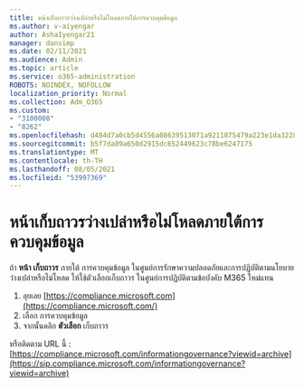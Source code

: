 ```yaml
---
title: หน้าเก็บถาวรว่างเปล่าหรือไม่โหลดภายใต้การควบคุมข้อมูล
ms.author: v-aiyengar
author: AshaIyengar21
manager: dansimp
ms.date: 02/11/2021
ms.audience: Admin
ms.topic: article
ms.service: o365-administration
ROBOTS: NOINDEX, NOFOLLOW
localization_priority: Normal
ms.collection: Adm_O365
ms.custom:
- "3100008"
- "8262"
ms.openlocfilehash: d484d7a0cb5d4556a08639513071a9211875479a223e1da3228c7074fadcf4c8
ms.sourcegitcommit: b5f7da89a650d2915dc652449623c78be6247175
ms.translationtype: MT
ms.contentlocale: th-TH
ms.lasthandoff: 08/05/2021
ms.locfileid: "53997369"
---
```

# <a name="archive-page-blank-or-not-loading-under-information-governance"></a>หน้าเก็บถาวรว่างเปล่าหรือไม่โหลดภายใต้การควบคุมข้อมูล

ถ้า **หน้า เก็บถาวร** ภายใต้ การควบคุมข้อมูล ในศูนย์การรักษาความปลอดภัยและการปฏิบัติตามนโยบายว่างเปล่าหรือไม่โหลด ให้ใช้ตัวเลือกเก็บถาวร ในศูนย์การปฏิบัติตามข้อบังคับ M365 ใหม่แทน

1. ลุยเลย [https://compliance.microsoft.com](https://compliance.microsoft.com/)
1. เลือก การควบคุมข้อมูล
1. จากนั้นคลิก **ตัวเลือก** เก็บถาวร

หรือติดตาม URL นี้ : [https://compliance.microsoft.com/informationgovernance?viewid=archive](https://sip.compliance.microsoft.com/informationgovernance?viewid=archive)